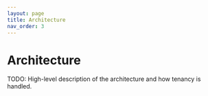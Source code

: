 ```yaml
---
layout: page
title: Architecture
nav_order: 3
---
```


# Architecture

TODO: High-level description of the architecture and how tenancy is handled.